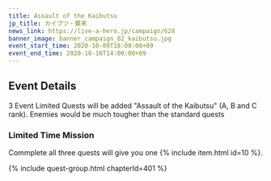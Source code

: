 ```yaml
---
title: Assault of the Kaibutsu
jp_title: カイブツ・襲来
news_link: https://live-a-hero.jp/campaign/628
banner_image: banner_campaign_02_kaibutsu.jpg
event_start_time: 2020-10-09T18:00:00+09
event_end_time: 2020-10-16T14:00:00+09
---
```


## Event Details

3 Event Limited Quests will be added "Assault of the Kaibutsu" (A, B and C rank). Enemies would be much tougher than the standard quests

### Limited Time Mission

Commplete all three quests will give you one {% include item.html id=10 %}.

{% include quest-group.html chapterId=401 %}
